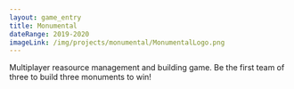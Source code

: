 ```yaml
---
layout: game_entry
title: Monumental
dateRange: 2019-2020
imageLink: /img/projects/monumental/MonumentalLogo.png
---
```

<!--Put description here:-->
Multiplayer reasource management and building game. Be the first team of three to build three monuments to win!